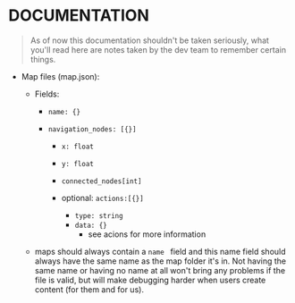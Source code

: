 # DOCUMENTATION

>   As of now this documentation shouldn't be taken seriously, what you'll read here are notes taken by the dev team  to remember certain things.

*   Map files (map.json):

    *   Fields:

        *   ``name: {}`` 

        *   ``navigation_nodes: [{}]``

            *   ``x: float``

            *   ``y: float``

            *   ``connected_nodes[int]``

            *   optional: ``actions:[{}]``

                *   ``type: string``
                *   ``data: {}``
                    *   see acions for more information

                

    *   maps should always contain a ``name `` field and this name field should always have the same name as the map folder it's in. Not having the same name or having no name at all won't bring any problems if the file is valid, but will make debugging harder when users create content (for them and for us).